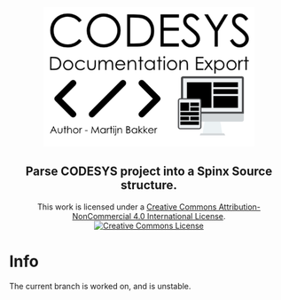 <div align="Center">
    <img src="./Readme.Graphics/Banner.png" width="380" alt="Banner" title="Banner"> </img>
    <h2> Parse CODESYS project into a Spinx Source structure. </h2>
</div>  

<P align="Center">
    This work is licensed under a <a rel="license" href="http://creativecommons.org/licenses/by-nc/4.0/">Creative Commons Attribution-NonCommercial 4.0 International License</a>.<br /><a rel="license" href="http://creativecommons.org/licenses/by-nc/4.0/"><img alt="Creative Commons License" style="border-width:0" src="https://i.creativecommons.org/l/by-nc/4.0/88x31.png" /></a>
</P>

# Info
The current branch is worked on, and is unstable. 